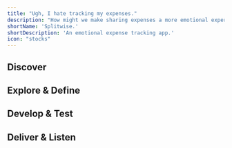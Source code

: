 ```yaml
---
title: "Ugh, I hate tracking my expenses."
description: "How might we make sharing expenses a more emotional experience for people on the Splitwise application?"
shortName: 'Splitwise.'
shortDescription: 'An emotional expense tracking app.'
icon: "stocks"
---
```


## Discover
## Explore & Define
## Develop & Test
## Deliver & Listen
